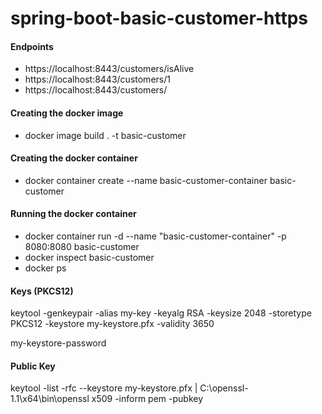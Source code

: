 # spring-boot-basic-customer-https


#### Endpoints

  - https://localhost:8443/customers/isAlive
  - https://localhost:8443/customers/1
  - https://localhost:8443/customers/

#### Creating the docker image

  - docker image build . -t basic-customer
  
#### Creating the docker container
  
  - docker container create --name basic-customer-container basic-customer

#### Running the docker container

  - docker container run -d --name "basic-customer-container" -p 8080:8080 basic-customer
  - docker inspect basic-customer
  - docker ps
  
#### Keys (PKCS12)
  
  keytool -genkeypair -alias my-key -keyalg RSA -keysize 2048 -storetype PKCS12 -keystore my-keystore.pfx -validity 3650
  
  my-keystore-password
  
#### Public Key
  
  keytool -list -rfc --keystore my-keystore.pfx | C:\openssl-1.1\x64\bin\openssl x509 -inform pem -pubkey